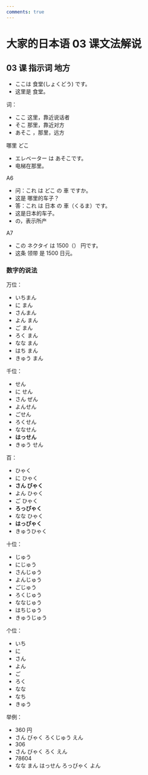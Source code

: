 ```yaml
---
comments: true
---
```


# 大家的日本语 03 课文法解说

## 03 课 指示词 地方

- ここは  食堂(しょくどう) です。
- 这里是 食堂。

词：

- ここ 这里，靠近说话者
- そこ  那里，靠近对方
- あそこ ，那里，远方

哪里 どこ

- エレベーター は あそこです。
- 电梯在那里。

A6

- 问：これ は どこ の 車 ですか。
- 这是 哪里的车子？
- 答：これ は 日本 の 車（くるま）です。
- 这是日本的车子。
- の，表示所产

A7

- この ネクタイ は 1500（） 円です。
- 这条 领带 是 1500 日元。

### 数字的说法

万位：

- いちまん
- に まん
- さんまん
- よん まん
- ご まん
- ろく まん
- なな まん
- はち まん
- きゅう まん

千位：

- せん
- に せん
- さん ぜん
- よんせん
- ごせん
- ろくせん
- ななせん
- **はっせん**
- きゅう せん

百：

- ひゃく
- に ひゃく
- **さん びゃく**
- よん ひゃく
- ご ひゃく
- **ろっぴゃく**
- なな ひゃく
- **はっぴゃく**
- きゅうひゃく

十位：

- じゅう
- にじゅう
- さんじゅう
- よんじゅう
- ごじゅう
- ろくじゅう
- ななじゅう
- はちじゅう
- きゅうじゅう

个位：

- いち
- に
- さん
- よん
- ご
- ろく
- なな
- なち
- きゅう

举例：

- 360 円
- さん びゃく ろくじゅう  えん
- 306
- さん びゃく ろく えん
- 78604
- なな まん  はっせん ろっぴゃく よん
